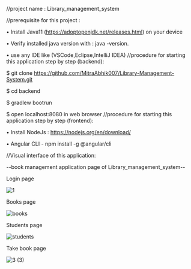 //project name : Library_management_system

//prerequisite for this project :

 •	Install Java11 (https://adoptopenjdk.net/releases.html) on your device  

 •	Verify installed java version with : java -version.

 •	 use any IDE like (VSCode,Eclipse,IntelliJ IDEA)
//procedure for starting this application step by step (backend):

$ git clone https://github.com/MitraAbhik007/Library-Management-System.git

 $ cd backend

 $ gradlew bootrun

 $ open localhost:8080 in web browser
//procedure for starting this application step by step (frontend):

 •	Install NodeJs : https://nodejs.org/en/download/
 
 •	Angular CLI - npm install -g @angular/cli

 //Visual interface of this application:

--book management application page of Library_management_system--

Login page 

![1](https://github.com/MitraAbhik007/Library-Management-System/assets/92858828/7826b7cd-d348-4193-afb8-f89c14386e51)

Books page 


![books](https://github.com/MitraAbhik007/Library-Management-System/assets/92858828/332caf10-c954-4970-a8b5-d5e26128ef98)

Students page


![students](https://github.com/MitraAbhik007/Library-Management-System/assets/92858828/a5fdd4ad-cedc-483a-967a-32623cee5346)

Take book page 

![3 (3)](https://github.com/MitraAbhik007/Library-Management-System/assets/92858828/1003ca22-9849-48c3-a7fe-958cd1edbff3)
